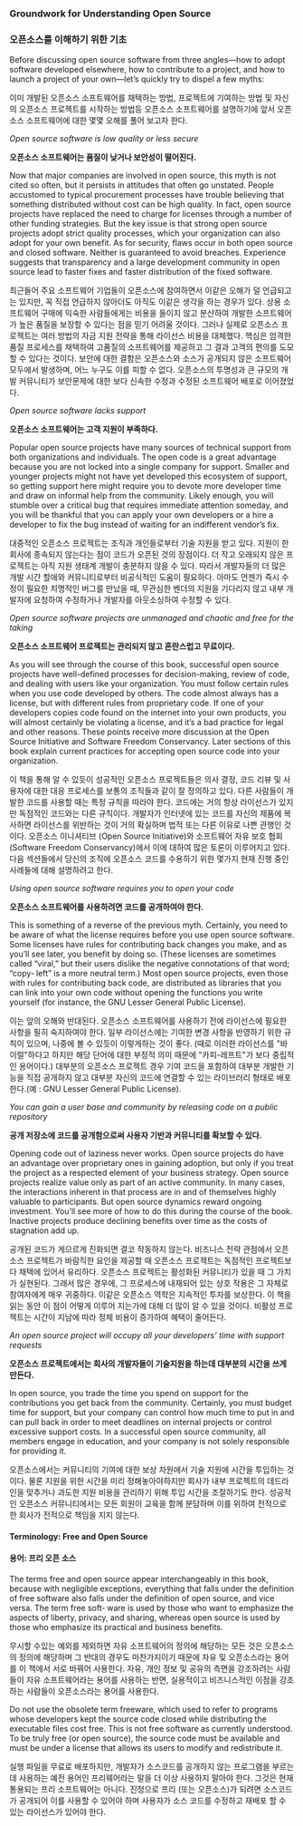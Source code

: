 ﻿### Groundwork for Understanding Open Source

### 오픈소스를 이해하기 위한 기초

Before discussing open source software from three angles—how to adopt software developed elsewhere, how to contribute to a project, and how to launch a project of your own—let’s quickly try to dispel a few myths:

이미 개발된 오픈소스 소프트웨어를 채택하는 방법, 프로젝트에 기여하는 방법 및 자신의 오픈소스 프로젝트를 시작하는 방법등 오픈소스 소프트웨어를 설명하기에 앞서 오픈소스 소프트웨어에 대한 몇몇 오해를 풀어 보고자 한다.

*Open source software is low quality or less secure*

**오픈소스 소프트웨어는 품질이 낮거나 보안성이 떨어진다.**

Now that major companies are involved in open source, this myth is not cited so often, but it persists in attitudes that often go unstated. People accustomed to typical procurement processes have trouble believing that something distributed without cost can be high quality. In fact, open source projects have replaced the need to charge for licenses through a number of other funding strategies. But the key issue is that strong open source projects adopt strict quality processes, which your organization can also adopt for your own benefit. As for security, flaws occur in both open source and closed software. Neither is guaranteed to avoid breaches. Experience suggests that transparency and a large development community in open source lead to faster fixes and faster distribution of the fixed software.

최근들어 주요 소프트웨어 기업들이 오픈소스에 참여하면서 이같은 오해가 덜 언급되고는 있지만, 꼭 직접 언급하지 않아더도 아직도 이같은 생각을 하는 경우가 있다.
상용 소프트웨어 구매에 익숙한 사람들에게는 비용을 들이지 않고 분산하여 개발한 소프트웨어가 높은 품질을 보장할 수 있다는 점을 믿기 어려울 것이다.
그러나 실제로 오픈소스 프로젝트는 여러 방법의 자금 지원 전략을 통해 라이선스 비용을 대체했다. 핵심은 엄격한 품질 프로세스를 채택하여 고품질의 소프트웨어를 제공하고 그 결과 고객의 편의를 도모할 수 있다는 것이다.
보안에 대한 결함은 오픈소스와 소스가 공개되지 않은 소프트웨어 모두에서 발생하며, 어느 누구도 이를 피할 수 없다.
오픈소스의 투명성과 큰 규모의 개발 커뮤니티가 보안문제에 대한 보다 신속한 수정과 수정된 소프트웨어 배포로 이어졌었다.

*Open source software lacks support*

**오픈소스 소프트웨어는 고객 지원이 부족하다.**

Popular open source projects have many sources of technical support from both organizations and individuals. The open code is a great advantage because you are not locked into a single company for support. Smaller and younger projects might not have yet developed this ecosystem of support, so getting support here might require you to devote more developer time and draw on informal help from the community. Likely enough, you will stumble over a critical bug that requires immediate attention someday, and you will be thankful that you can apply your own developers or a hire a developer to fix the bug instead of waiting for an indifferent vendor’s fix.

대중적인 오픈소스 프로젝트는 조직과 개인들로부터 기술 지원을 받고 있다.
지원이 한 회사에 종속되지 않는다는 점이 코드가 오픈된 것의 장점이다.
더 작고 오래되지 않은 프로젝트는 아직 지원 생태계 개발이 충분하지 않을 수 있다.
따라서 개발자들의 더 많은 개발 시간 할애와 커뮤니티로부터 비공식적인 도움이 필요하다.
아마도 언젠가 즉시 수정이 필요한 치명적인 버그를 만났을 때, 무관심한 벤더의 지원을 기다리지 않고 내부 개발자에 요청하여 수정하거나 개발자를 아웃소싱하여 수정할 수 있다.

*Open source software projects are unmanaged and chaotic and free for the taking*

**오픈소스 소프트웨어 프로젝트는 관리되지 않고 혼란스럽고 무료이다.**

As you will see through the course of this book, successful open source projects have well-defined processes for decision-making, review of code, and dealing with users like your organization. You must follow certain rules when you use code developed by others. The code almost always has a license, but with different rules from proprietary code. If one of your developers copies code found on the internet into your own products, you will almost certainly be violating a license, and it’s a bad practice for legal and other reasons. These points receive more discussion at the Open Source Initiative and Software Freedom Conservancy. Later sections of this book explain current practices for accepting open source code into your organization.

이 책을 통해 알 수 있듯이 성공적인 오픈소스 프로젝트들은 의사 결정, 코드 리뷰 및 사용자에 대한 대응 프로세스를 보통의 조직들과 같이 잘 정의하고 있다.
다른 사람들이 개발한 코드를 사용할 때는 특정 규칙을 따라야 한다. 코드에는 거의 항상 라이선스가 있지만 독점적인 코드와는 다른 규칙이다.
개발자가 인터넷에 있는 코드를 자신의 제품에 복사하면 라이선스를 위반하는 것이 거의 확실하며 법적 또는 다른 이유로 나쁜 관행인 것이다.
오픈소스 이니셔티브 (Open Source Initiative)와 소프트웨어 자유 보호 협회 (Software Freedom Conservancy)에서 이에 대하여 많은 토론이 이루어지고 있다.
다음 섹션들에서 당신의 조직에 오픈소스 코드를 수용하기 위한 몇가지 현재 진행 중인 사례들에 대해 설명하려고 한다.

*Using open source software requires you to open your code*

**오픈소스 소프트웨어를 사용하려면 코드를 공개하여야 한다.**

This is something of a reverse of the previous myth. Certainly, you need to be aware of what the license requires before you use open source software. Some licenses have rules for contributing back changes you make, and as you’ll see later, you benefit by doing so. (These licenses are sometimes called “viral,” but their users dislike the negative connotations of that word; “copy‐ left” is a more neutral term.) Most open source projects, even those with rules for contributing back code, are distributed as libraries that you can link into your own code without opening the functions you write yourself (for instance, the GNU Lesser General Public License).

이는 앞의 오해와 반대된다.
오픈소스 소프트웨어를 사용하기 전에 라이선스에 필요한 사항을 필히 숙지하여야 한다.
일부 라이선스에는 기여한 변경 사항을 반영하기 위한 규칙이 있으며, 나중에 볼 수 있듯이 이렇게하는 것이 좋다.
(때로 이러한 라이선스를 "바이럴"하다고 하지만 해당 단어에 대한 부정적 의미 때문에 "카피-레프트"가 보다 중립적인 용어이다.)
대부분의 오픈소스 프로젝트 경우 기여 코드을 포함하여 대부분 개발한 기능을 직접 공개하지 않고 대부분 자신의 코드에 연결할 수 있는 라이브러리 형태로 배포한다.(예 : GNU Lesser General Public License).

*You can gain a user base and community by releasing code on a public repository*

**공개 저장소에 코드를 공개함으로써 사용자 기반과 커뮤니티를 확보할 수 있다.**

Opening code out of laziness never works. Open source projects do have an advantage over proprietary ones in gaining adoption, but only if you treat the project as a respected element of your business strategy. Open source projects realize value only as part of an active community. In many cases, the interactions inherent in that process are in and of themselves highly valuable to participants. But open source dynamics reward ongoing investment. You’ll see more of how to do this during the course of the book. Inactive projects produce declining benefits over time as the costs of stagnation add up.

공개된 코드가 게으르게 진화되면 결코 작동하지 않는다.
비즈니스 전략 관점에서 오픈소스 프로젝트가 바람직한 요인을 제공할 때 오픈소스 프로젝트는 독점적인 프로젝트보다 채택에 있어서 유리하다.
오픈소스 프로젝트는 활성화된 커뮤니티가 있을 때 그 가치가 실현된다.
그래서 많은 경우에, 그 프로세스에 내재되어 있는 상호 작용은 그 자체로 참여자에게 매우 귀중하다.
이같은 오픈소스 역학은 지속적인 투자를 보상한다.
이 책을 읽는 동안 이 점이 어떻게 이루어 지는가에 대해 더 많이 알 수 있을 것이다.
비활성 프로젝트는 시간이 지남에 따라 정체 비용이 증가하여 혜택이 줄어든다.

*An open source project will occupy all your developers’ time with support requests*

**오픈소스 프로젝트에서는 회사의 개발자들이 기술지원을 하는데 대부분의 시간을 쓰게 만든다.**

In open source, you trade the time you spend on support for the contributions you get back from the community. Certainly, you must budget time for support, but your company can control how much time to put in and can pull back in order to meet deadlines on internal projects or control excessive support costs. In a successful open source community, all members engage in education, and your company is not solely responsible for providing it.

오픈소스에서는 커뮤니티의 기여에 대한 보상 차원에서 기술 지원에 시간을 투입하는 것이다.
물론 지원을 위한 시간을 미리 정해놓아야하지만 회사가 내부 프로젝트의 데드라인을 맞추거나 과도한 지원 비용을 관리하기 위해 투입 시간을 조절하기도 한다.
성공적인 오픈소스 커뮤니티에서는 모든 회원이 교육을 함께 분담하며 이를 위하여 전적으로 한 회사가 전적으로 책임을 지지 않는다.

#### Terminology: Free and Open Source

#### 용어: 프리 오픈 소스

The terms free and open source appear interchangeably in this book, because with negligible exceptions, everything that falls under the definition of free software also falls under the definition of open source, and vice versa. The term free soft‐ ware is used by those who want to emphasize the aspects of liberty, privacy, and sharing, whereas open source is used by those who emphasize its practical and business benefits.

무시할 수있는 예외를 제외하면 자유 소프트웨어의 정의에 해당하는 모든 것은 오픈소스의 정의에 해당하며 그 반대의 경우도 마찬가지이기 때문에 자유 및 오픈소스라는 용어를 이 책에서 서로 바꿔어 사용한다.
자유, 개인 정보 및 공유의 측면을 강조하려는 사람들이 자유 소프트웨어라는 용어를 사용하는 반면, 실용적이고 비즈니스적인 이점을 강조하는 사람들이 오픈소스라는 용어를 사용한다.

Do not use the obsolete term freeware, which used to refer to programs whose developers kept the source code closed while distributing the executable files cost free. This is not free software as currently understood. To be truly free (or open source), the source code must be available and must be under a license that allows its users to modify and redistribute it.

실행 파일을 무료로 배포하지만, 개발자가 소스코드를 공개하지 않는 프로그램을 부르는데 사용하는 예전 용어인 프리웨어라는 말을 더 이상 사용하지 말아야 한다.
그것은 현재 통용되는 프리 소프트웨어는 아니다. 진정으로 프리 (또는 오픈소스)가 되려면 소스코드가 공개되어 이를 사용할 수 있어야 하며 사용자가 소스 코드를 수정하고 재배포 할 수 있는 라이선스가 있어야 한다.

